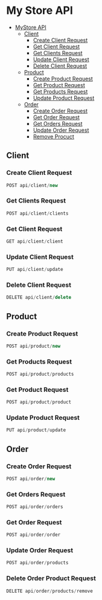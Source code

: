 # My Store API
- [MyStore API](#my-store-store-api)
    - [Client](#client)
        - [Create Client Request](#create-client-request)
        - [Get Client Request](#get-client-request)
        - [Get Clients Request](#get-clients-request)
        - [Update Client Request](#update-client-request)
        - [Delete Client Request](#delete-client-request)
    - [Product](#product)
        - [Create Product Request](#create-product-request)
        - [Get Product Request](#get-product-request)
        - [Get Products Request](#get-products-request)
        - [Update Product Request](#update-product-request)        
    - [Order](#order)
        - [Create Order Request](#create-order-request)
        - [Get Order Request](#get-order-request)
        - [Get Orders Request](#get-orders-request)
        - [Update Order Request](#update-order-request)
        - [Remove Procuct](#delete-order-product-request)

## Client
### Create Client Request
```js
POST api/client/new
```

### Get Clients Request
```js
POST api/client/clients
```

### Get Client Request
```js
GET api/client/client
```

### Update Client Request
```js
PUT api/client/update
```

### Delete Client Request
```js
DELETE api/client/delete
```

## Product
### Create Product Request
```js
POST api/product/new
```

### Get Products Request
```js
POST api/product/products
```

### Get Product Request
```js
POST api/product/product
```

### Update Product Request
```js
PUT api/product/update
```

## Order
### Create Order Request
```js
POST api/order/new
```

### Get Orders Request
```js
POST api/order/orders
```

### Get Order Request
```js
POST api/order/order
```

### Update Order Request
```js
POST api/order/products
```

### Delete Order Product Request
```js
DELETE api/order/products/remove
```

